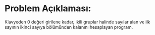 # Problem Açıklaması:
Klavyeden 0 değeri girilene kadar, ikili gruplar halinde sayılar alan ve ilk sayının ikinci sayıya bölümünden kalanını hesaplayan program.